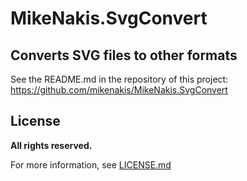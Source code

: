 # MikeNakis.SvgConvert
## Converts SVG files to other formats

<!--- PEARL: nuget does not support any HTML in markdown, and it does not support images at all, not even in markdown syntax. -->

See the README.md in the repository of this project: https://github.com/mikenakis/MikeNakis.SvgConvert

## License

**All rights reserved.**

For more information, see [LICENSE.md](LICENSE.md)
